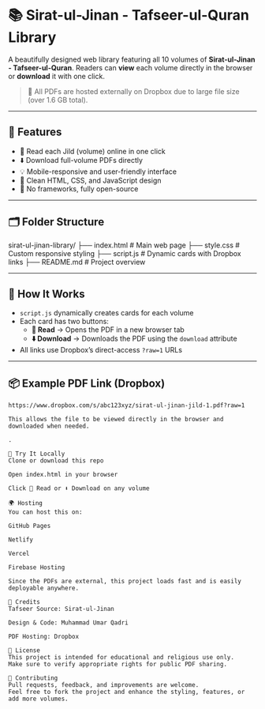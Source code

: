 # 📚 Sirat-ul-Jinan - Tafseer-ul-Quran Library

A beautifully designed web library featuring all 10 volumes of **Sirat-ul-Jinan - Tafseer-ul-Quran**. Readers can **view** each volume directly in the browser or **download** it with one click.

> 🔗 All PDFs are hosted externally on Dropbox due to large file size (over 1.6 GB total).

---

## 🌟 Features

- 📖 Read each Jild (volume) online in one click
- ⬇️ Download full-volume PDFs directly
- 💡 Mobile-responsive and user-friendly interface
- 🎨 Clean HTML, CSS, and JavaScript design
- 🚀 No frameworks, fully open-source

---

## 🗂️ Folder Structure

sirat-ul-jinan-library/
├── index.html # Main web page
├── style.css # Custom responsive styling
├── script.js # Dynamic cards with Dropbox links
├── README.md # Project overview

---

## 🧩 How It Works

- `script.js` dynamically creates cards for each volume
- Each card has two buttons:
  - **📖 Read** → Opens the PDF in a new browser tab
  - **⬇️ Download** → Downloads the PDF using the `download` attribute
- All links use Dropbox’s direct-access `?raw=1` URLs

---

## 📦 Example PDF Link (Dropbox)

```plaintext
https://www.dropbox.com/s/abc123xyz/sirat-ul-jinan-jild-1.pdf?raw=1

This allows the file to be viewed directly in the browser and downloaded when needed.

.

🧪 Try It Locally
Clone or download this repo

Open index.html in your browser

Click 📖 Read or ⬇️ Download on any volume

🌍 Hosting
You can host this on:

GitHub Pages

Netlify

Vercel

Firebase Hosting

Since the PDFs are external, this project loads fast and is easily deployable anywhere.

🙏 Credits
Tafseer Source: Sirat-ul-Jinan

Design & Code: Muhammad Umar Qadri

PDF Hosting: Dropbox

📜 License
This project is intended for educational and religious use only.
Make sure to verify appropriate rights for public PDF sharing.

🤝 Contributing
Pull requests, feedback, and improvements are welcome.
Feel free to fork the project and enhance the styling, features, or add more volumes.
